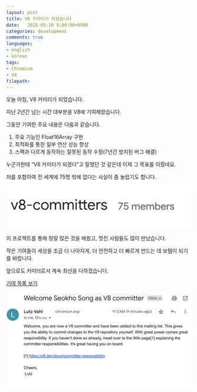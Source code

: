 ```yaml
---
layout: post
title: V8 커미터가 되었습니다
date:   2025-05-10 9:00:00+0900
categories: development
comments: true
languages:
- english
- korean
tags:
- Chromium
- V8
filepath:
---
```


오늘 아침, V8 커미터가 되었습니다.

지난 2년간 남는 시간 대부분을 V8에 기여해왔습니다.

그동안 기여한 주요 내용은 다음과 같습니다.
1. 주요 기능인 Float16Array 구현
2. 최적화를 통한 일부 연산 성능 향상
3.  스팩과 다르게 동작하는 잘못된 동작 수정(7년간 방치된 버그 해결)

누군가한테 “V8 커미터가 되겠다”고 말했던 것 같은데 이제 그 목표를 이뤘네요.

저를 포함하여 전 세계에 75명 밖에 없다는 사실이 좀 놀랍기도 합니다.

![count](/uploads/2025-05-10/members.png)

이 프로젝트를 통해 정말 많은 것을 배웠고, 멋진 사람들도 많이 만났습니다.

작은 기여들이 세상을 조금 더 나아지게, 더 안전하고 더 빠르게 만드는 데 보탬이 되기를 바랍니다.

앞으로도 커미터로서 계속 최선을 다하겠습니다.

[기여 목록 보기](https://chromium-review.googlesource.com/q/owner:seokho@chromium.org+repo:v8/v8+-status:abandoned)

![Render example](/uploads/2025-05-10/mail.png)